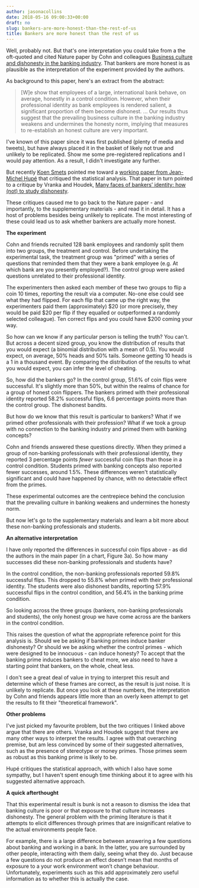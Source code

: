 ```yaml
---
author: jasonacollins
date: 2018-05-16 09:00:33+00:00
draft: no
slug: bankers-are-more-honest-than-the-rest-of-us
title: Bankers are more honest than the rest of us
---
```


Well, probably not. But that's one interpretation you could take from a the oft-quoted and cited Nature paper by Cohn and colleagues [Business culture and dishonesty in the banking industry](https://doi.org/10.1038/nature13977). That bankers are more honest is as plausible as the interpretation of the experiment provided by the authors.

As background to this paper, here's an extract from the abstract:


<blockquote>[W]e show that employees of a large, international bank behave, on average, honestly in a control condition. However, when their professional identity as bank employees is rendered salient, a significant proportion of them become dishonest. ... Our results thus suggest that the prevailing business culture in the banking industry weakens and undermines the honesty norm, implying that measures to re-establish an honest culture are very important.</blockquote>


I've known of this paper since it was first published (plenty of media and tweets), but have always placed it in the basket of likely not true and unlikely to be replicated. Show me some pre-registered replications and I would pay attention. As a result, I didn't investigate any further.

But recently [Koen Smets](https://medium.com/@koenfucius/a-bias-too-far-f17e4e308670) pointed me toward a [working paper from Jean-Michel Hupé](https://osf.io/preprints/socarxiv/nt6xk/) that critiqued the statistical analysis. That paper in turn pointed to a critique by Vranka and Houdek, [Many faces of bankers’ identity: how (not) to study dishonesty](https://doi.org/10.3389/fpsyg.2015.00302).

These critiques caused me to go back to the Nature paper - and importantly, to the supplementary materials - and read it in detail. It has a host of problems besides being unlikely to replicate. The most interesting of these could lead us to ask whether bankers are actually more honest.

**The experiment**

Cohn and friends recruited 128 bank employees and randomly split them into two groups, the treatment and control. Before undertaking the experimental task, the treatment group was "primed" with a series of questions that reminded them that they were a bank employee (e.g. At which bank are you presently employed?). The control group were asked questions unrelated to their professional identity.

The experimenters then asked each member of these two groups to flip a coin 10 times, reporting the result via a computer. No-one else could see what they had flipped. For each flip that came up the right way, the experimenters paid them (approximately) $20 (or more precisely, they would be paid $20 per flip if they equalled or outperformed a randomly selected colleague). Ten correct flips and you could have $200 coming your way.

So how can we know if any particular person is telling the truth? You can't. But across a decent sized group, you know the distribution of results that you would expect (a binomial distribution with a mean of 0.5). You would expect, on average, 50% heads and 50% tails. Someone getting 10 heads is a 1 in a thousand event. By comparing the distribution of the results to what you would expect, you can infer the level of cheating.

So, how did the bankers go? In the control group, 51.6% of coin flips were successful. It's slightly more than 50%, but within the realms of chance for a group of honest coin flippers. The bankers primed with their professional identity reported 58.2% successful flips, 6.6 percentage points more than the control group. The dishonest bandits.

But how do we know that this result is particular to bankers? What if we primed other professionals with their profession? What if we took a group with no connection to the banking industry and primed them with banking concepts?

Cohn and friends answered these questions directly. When they primed a group of non-banking professionals with their professional identity, they reported 3 percentage points _fewer_ successful coin flips than those in a control condition. Students primed with banking concepts also reported fewer successes, around 1.5%. These differences weren't statistically significant and could have happened by chance, with no detectable effect from the primes.

These experimental outcomes are the centrepiece behind the conclusion that the prevailing culture in banking weakens and undermines the honesty norm.

But now let's go to the supplementary materials and learn a bit more about these non-banking professionals and students.

**An alternative interpretation**

I have only reported the differences in successful coin flips above - as did the authors in the main paper (in a chart, Figure 3a). So how many successes did these non-banking professionals and students have?

In the control condition, the non-banking professionals reported 59.8% successful flips. This dropped to 55.8% when primed with their professional identity. The students were also dishonest bandits, reporting 57.9% successful flips in the control condition, and 56.4% in the banking prime condition.

So looking across the three groups (bankers, non-banking professionals and students), the only honest group we have come across are the bankers in the control condition.

This raises the question of what the appropriate reference point for this analysis is. Should we be asking if banking primes induce banker dishonesty? Or should we be asking whether the control primes - which were designed to be innocuous - can induce honesty? To accept that the banking prime induces bankers to cheat more, we also need to have a starting point that bankers, on the whole, cheat less.

I don't see a great deal of value in trying to interpret this result and determine which of these frames are correct, as the result is just noise. It is unlikely to replicate. But once you look at these numbers, the interpretation by Cohn and friends appears little more than an overly keen attempt to get the results to fit their "theoretical framework".

**Other problems**

I've just picked my favourite problem, but the two critiques I linked above argue that there are others. Vranka and Houdek suggest that there are many other ways to interpret the results. I agree with that overarching premise, but am less convinced by some of their suggested alternatives, such as the presence of stereotype or money primes. Those primes seem as robust as this banking prime is likely to be.

Hupé critiques the statistical approach, with which I also have some sympathy, but I haven't spent enough time thinking about it to agree with his suggested alternative approach.

**A quick afterthought**

That this experimental result is bunk is not a reason to dismiss the idea that banking culture is poor or that exposure to that culture increases dishonesty. The general problem with the priming literature is that it attempts to elicit differences through primes that are insignificant relative to the actual environments people face.

For example, there is a large difference between answering a few questions about banking and working in a bank. In the latter, you are surrounded by other people, interacting with them daily, seeing what they do. Just because a few questions do not produce an effect doesn’t mean that months of exposure to a your work environment won’t change behaviour. Unfortunately, experiments such as this add approximately zero useful information as to whether this is actually the case.
